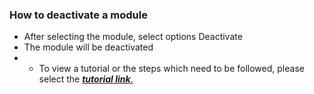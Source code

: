 ### **How to deactivate a module**


- After selecting the module, select options Deactivate
- The module will be deactivated
- - To view a tutorial or the steps which need to be followed, please select the [**_tutorial link_**.](https://www.iorad.com/player/117372/Setting-a-Module-inactive)